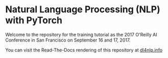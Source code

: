 # Natural Language Processing (NLP) with PyTorch

Welcome to the repository for the training tutorial as the 2017 O'Reilly AI Conference
in San Francisco on September 16 and 17, 2017.

You can visit the Read-The-Docs rendering of this repository at [dl4nlp.info](http://dl4nlp.info)


